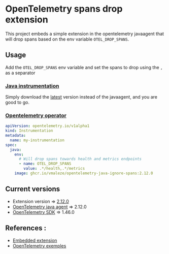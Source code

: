 # OpenTelemetry spans drop extension

This project embeds a simple extension in the opentelemetry javaagent that will drop spans based on the env variable `OTEL_DROP_SPANS`.

## Usage

Add the `OTEL_DROP_SPANS` env variable and set the spans to drop using the `,` as a separator

### [Java instrumentation](https://opentelemetry.io/docs/instrumentation/java/automatic/)
Simply download the [latest](https://github.com/vmaleze/opentelemetry-java-ignore-spans/releases) version instead of the javaagent, and you are good to go.  

### [Opentelemetry operator](https://github.com/open-telemetry/opentelemetry-operator#use-customized-or-vendor-instrumentation)

```yaml
apiVersion: opentelemetry.io/v1alpha1
kind: Instrumentation
metadata:
  name: my-instrumentation
spec:
  java:
    env:
      # Will drop spans towards health and metrics endpoints
      - name: OTEL_DROP_SPANS
        value: .*/health,.*/metrics
    image: ghcr.io/vmaleze/opentelemetry-java-ignore-spans:2.12.0
```

## Current versions
* Extension version => [2.12.0](https://github.com/vmaleze/opentelemetry-java-ignore-spans/releases)
* [OpenTelemetry java agent](https://github.com/open-telemetry/opentelemetry-java-instrumentation) => 2.12.0
* [OpenTelemetry SDK](https://github.com/open-telemetry/opentelemetry-java) => 1.46.0

## References :
* [Embedded extension](https://github.com/open-telemetry/opentelemetry-java-instrumentation/blob/main/examples/extension/README.md#embed-extensions-in-the-opentelemetry-agent)
* [OpenTelemetry exemples](https://github.com/open-telemetry/opentelemetry-java-instrumentation/blob/main/examples/extension/src/main/java/com/example/javaagent/DemoSampler.java)
